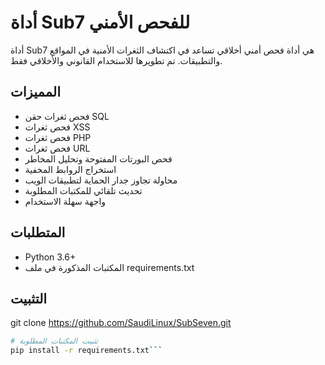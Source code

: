 # أداة Sub7 للفحص الأمني

أداة Sub7 هي أداة فحص أمني أخلاقي تساعد في اكتشاف الثغرات الأمنية في المواقع والتطبيقات. تم تطويرها للاستخدام القانوني والأخلاقي فقط.

## المميزات

- فحص ثغرات حقن SQL
- فحص ثغرات XSS
- فحص ثغرات PHP
- فحص ثغرات URL
- فحص البورتات المفتوحة وتحليل المخاطر
- استخراج الروابط المخفية
- محاولة تجاوز جدار الحماية لتطبيقات الويب
- تحديث تلقائي للمكتبات المطلوبة
- واجهة سهلة الاستخدام

## المتطلبات

- Python 3.6+
- المكتبات المذكورة في ملف requirements.txt

## التثبيت
git clone https://github.com/SaudiLinux/SubSeven.git


```bash
# تثبيت المكتبات المطلوبة
pip install -r requirements.txt```
